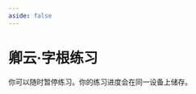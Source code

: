 ```yaml
---
aside: false
---
```

# 卿云·字根练习

你可以随时暂停练习。你的练习进度会在同一设备上储存。

<script setup>
import Train from "@/train/ZigenTrain.vue"
import ZigenMap from "@/zigen/ZigenMap.vue"
</script>
<div class="zigen-font">
<Train name="joy" zigenUrl="/zigen-joy.csv" :range="[0,]" mode='A' />
</div>

<ZigenMap :default-scheme="'joy'" :hide-scheme-buttons="true" column-min-width="1.5rem" />